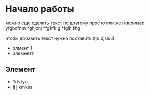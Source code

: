 # Начало работы #

можно еще сделать текст по другому *просто*  или же _например_ yfgbcfnm 
*ghjcnj
*fgkfk g
*fgjh fhg

чтобы добавить текст нужно поставить #js djsls d
* элмент 1 
* элемнетт


## Элемент ##
* 'ktvtyn 
* lj j kmkss
